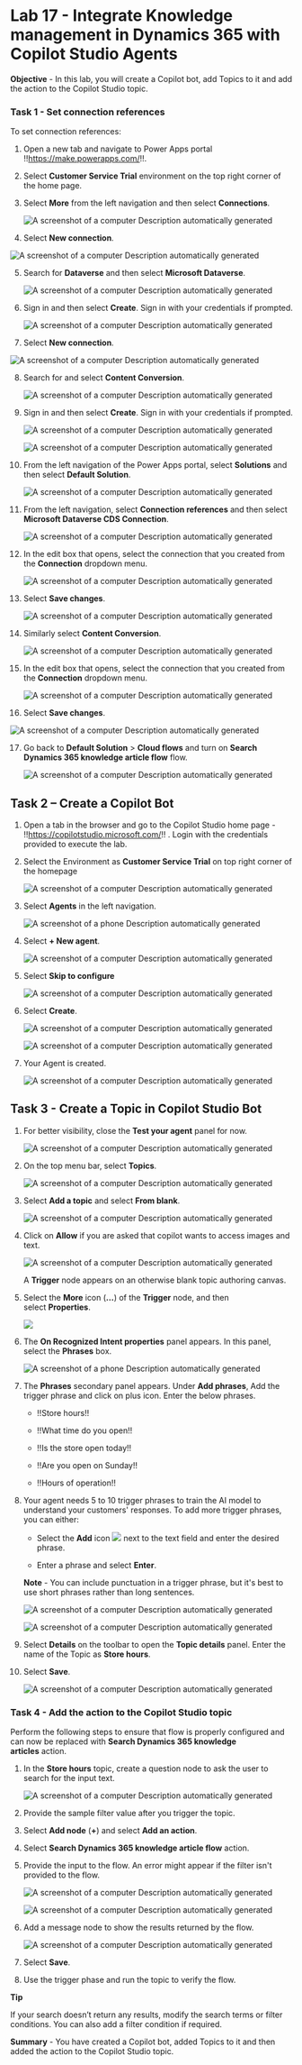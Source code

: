 # Lab 17 - Integrate Knowledge management in Dynamics 365 with Copilot Studio Agents

**Objective** - In this lab, you will create a Copilot bot, add Topics to it and add the action to the Copilot Studio topic.

### Task 1 - Set connection references

To set connection references:

1.  Open a new tab and navigate
    to Power Apps portal !!https://make.powerapps.com/!!.

2.  Select **Customer Service Trial** environment on the top right corner of
    the home page.

3.  Select **More** from the left navigation and then select **Connections**.

    ![A screenshot of a computer Description automatically
generated](./media/media18/image27.jpg)
  
4.  Select **New connection**.

   ![A screenshot of a computer Description automatically
generated](./media/media18/image28.jpg)

5.  Search for **Dataverse** and then select **Microsoft Dataverse**.

     ![A screenshot of a computer Description automatically
generated](./media/media18/image29.jpg)

6.  Sign in and then select **Create**. Sign in with your credentials if prompted.

     ![A screenshot of a computer Description automatically
generated](./media/media18/image30.jpg)

7.  Select **New connection**.

   ![A screenshot of a computer Description automatically
generated](./media/media18/image35.jpg)

8.  Search for and select **Content Conversion**.

     ![A screenshot of a computer Description automatically
generated](./media/media18/image36.jpg)

9.  Sign in and then select **Create**. Sign in with your credentials if prompted.

     ![A screenshot of a computer Description automatically
generated](./media/media18/image37.jpg)

     ![A screenshot of a computer Description automatically
generated](./media/media18/image38.jpg)

10.  From the left navigation of the Power Apps portal, select **Solutions** and then select **Default Solution**.

     ![A screenshot of a computer Description automatically
generated](./media/media18/image18.png)

11.  From the left navigation, select **Connection references** and then select **Microsoft Dataverse CDS Connection**.

     ![A screenshot of a computer Description automatically
generated](./media/media18/image31.jpg)

12. In the edit box that opens, select the connection that you created from the **Connection** dropdown menu.

     ![A screenshot of a computer Description automatically
generated](./media/media18/image32.jpg)
   
13.  Select **Save changes**.

     ![A screenshot of a computer Description automatically
generated](./media/media18/image33.jpg)

14.  Similarly select **Content Conversion**.

     ![A screenshot of a computer Description automatically
generated](./media/media18/image39.jpg)

15.  In the edit box that opens, select the connection that you created from the **Connection** dropdown menu.

     ![A screenshot of a computer Description automatically
generated](./media/media18/image40.jpg)

16.  Select **Save changes**.

   ![A screenshot of a computer Description automatically
generated](./media/media18/image41.jpg)

17.  Go back to **Default Solution** \> **Cloud flows** and turn
    on **Search Dynamics 365 knowledge article flow** flow.

     ![A screenshot of a computer Description automatically
generated](./media/media18/image34.jpg)

## Task 2 – Create a Copilot Bot

1.  Open a tab in the browser and go to the Copilot Studio home page -
    !!https://copilotstudio.microsoft.com/!! . Login with the credentials
    provided to execute the lab.

2.  Select the Environment as **Customer Service Trial** on top right
    corner of the homepage

    ![A screenshot of a computer Description automatically generated](./media/media18/image1.png)

3.  Select **Agents** in the left navigation.

    ![A screenshot of a phone Description automatically generated](./media/media18/image2.png)

4.  Select **+ New agent**.

    ![A screenshot of a computer Description automatically generated](./media/media18/image3.png)

5.  Select **Skip to configure**

    ![A screenshot of a computer Description automatically generated](./media/media18/image4.png)

6.  Select **Create**.

    ![A screenshot of a computer Description automatically generated](./media/media18/image5.png)

    ![A screenshot of a computer Description automatically generated](./media/media18/image6.png)

7.  Your Agent is created.

    ![A screenshot of a computer Description automatically generated](./media/media18/image7.png)

## Task 3 - Create a Topic in Copilot Studio Bot

1.  For better visibility, close the **Test your agent** panel for now.

    ![A screenshot of a computer Description automatically generated](./media/media18/image8.png)

2.  On the top menu bar, select **Topics**.

    ![A screenshot of a computer Description automatically generated](./media/media18/image9.png)

3.  Select **Add a topic** and select **From blank**.

    ![A screenshot of a computer Description automatically generated](./media/media18/image10.png)

4.  Click on **Allow** if you are asked that copilot wants to access
    images and text.

    ![A screenshot of a computer Description automatically generated](./media/media18/image11.png)

    A **Trigger** node appears on an otherwise blank topic authoring canvas.

5.  Select the **More** icon (**…**) of the **Trigger** node, and then
    select **Properties**.

    ![](./media/media18/image12.png)

6.  The **On Recognized Intent properties** panel appears. In this
    panel, select the **Phrases** box.

    ![A screenshot of a phone Description automatically generated](./media/media18/image13.png)

7.  The **Phrases** secondary panel appears. Under **Add phrases**, Add
    the trigger phrase and click on plus icon. Enter the below phrases.

    - !!Store hours!!

    - !!What time do you open!!

    - !!Is the store open today!!

    - !!Are you open on Sunday!!

    - !!Hours of operation!!

8.  Your agent needs 5 to 10 trigger phrases to train the AI model to
    understand your customers' responses. To add more trigger phrases,
    you can either:

    - Select the **Add** icon ![](./media/media18/image14.png) next to the text
      field and enter the desired phrase.

    - Enter a phrase and select **Enter**.

    **Note** - You can include punctuation in a trigger phrase, but it's best to use short phrases rather than long sentences.

    ![A screenshot of a computer Description automatically generated](./media/media18/image15.png)

    ![A screenshot of a computer Description automatically generated](./media/media18/image16.png)

9.  Select **Details** on the toolbar to open the **Topic
    details** panel. Enter the name of the Topic as **Store hours**.

10.  Select **Save**.

        ![A screenshot of a computer Description automatically generated](./media/media18/image17.png)

### Task 4 - Add the action to the Copilot Studio topic

Perform the following steps to ensure that flow is properly configured
and can now be replaced with **Search Dynamics 365 knowledge
articles** action.

1.  In the **Store hours** topic, create a question node to ask the user to search
    for the input text.

    ![A screenshot of a computer Description automatically generated](./media/media18/image42.jpg)

2.  Provide the sample filter value after you trigger the topic.

3.  Select **Add node** (**+**) and select **Add an action**.

4.  Select **Search Dynamics 365 knowledge article flow** action.

5.  Provide the input to the flow. An error might appear if the filter
    isn't provided to the flow.

    ![A screenshot of a computer Description automatically generated](./media/media18/image43.jpg)

    ![A screenshot of a computer Description automatically generated](./media/media18/image44.jpg)

6.  Add a message node to show the results returned by the flow. 

    ![A screenshot of a computer Description automatically generated](./media/media18/image45.jpg)

7.  Select **Save**.

8. Use the trigger phase and run the topic to verify the flow.

**Tip**

If your search doesn’t return any results, modify the search terms or
filter conditions. You can also add a filter condition if required.

**Summary** - You have created a Copilot bot, added Topics to it and then added the action to the Copilot Studio topic.
